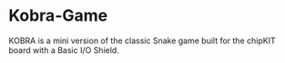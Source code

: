 # Kobra-Game
 KOBRA is a mini version of the classic Snake game built for the chipKIT board with a Basic I/O Shield.
